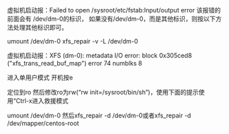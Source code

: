 虚拟机启动报：Failed to open /sysroot/etc/fstab:Input/output error
该报错的前面会有 /dev/dm-0的标识， 如果没有/dev/dm-0，而是其他标识，则按以下方法处理其他标识即可。

umount  /dev/dm-0
xfs_repair -v -L /dev/dm-0








虚拟机启动报：XFS (dm-0): metadata I/O error: block 0x305ced8 ("xfs_trans_read_buf_map") error 74 numblks 8

进入单用户模式
开机按e

定位到ro 然后修改ro为rw(“rw init=/sysroot/bin/sh”)，使用下面的提示使用“Ctrl-x进入救援模式

umount  /dev/dm-0
然后xfs_repair -d /dev/dm-0或者xfs_repair -d /dev/mapper/centos-root